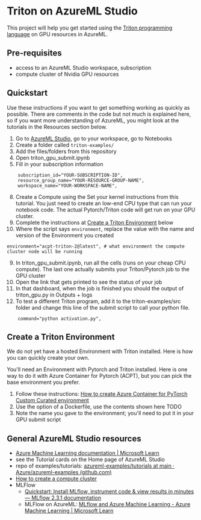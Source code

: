 # Triton on AzureML Studio

This project will help you get started using the [Triton programming language](https://triton-lang.org/main/index.html) on GPU resources in AzureML.

## Pre-requisites
- access to an AzureML Studio workspace, subscription
- compute cluster of Nvidia GPU resources

## Quickstart 
Use these instructions if you want to get something working as quickly as possible. There are comments in the code but not much is explained here, so if you want more understanding of AzureML, you might look at the tutorials in the Resources section below.

1. Go to [AzureML Studio](https://ml.azure.com/), go to your workspace, go to Notebooks
2. Create a folder called `triton-examples/`
3. Add the files/folders from this repository
5. Open triton_gpu_submit.ipynb
6. Fill in your subscription information
```
    subscription_id="YOUR-SUBSCRIPTION-ID",
    resource_group_name="YOUR-RESOURCE-GROUP-NAME",
    workspace_name="YOUR-WORKSPACE-NAME",
```
8. Create a Compute using the Set your kernel instructions from this tutorial. You just need to create an low-end CPU type that can run your notebook code. The actual Pytorch/Triton code will get run on your GPU cluster.
9. Complete the instructions at [Create a Triton Environment](README.md#create-a-triton-environment) below
10. Where the script says `environment`, replace the value with the name and version of the Environment you created

```
environment="acpt-triton-2@latest", # what environment the compute cluster node will be running
```
9. In triton_gpu_submit.ipynb, run all the cells (runs on your cheap CPU compute). The last one actually submits your Triton/Pytorch job to the GPU cluster
10. Open the link that gets printed to see the status of your job
11. In that dashboard, when the job is finished you should the output of triton_gpu.py in Outputs + logs
12. To test a different Triton program, add it to the triton-examples/src folder and change this line of the submit script to call your python file.

```
    command="python activation.py",
```


## Create a Triton Environment

We do not yet have a hosted Environment with Triton installed. Here is how you can quickly create your own.

You'll need an Environment with Pytorch and Triton installed. Here is one way to do it with Azure Container for Pytorch (ACPT), but you can pick the base environment you prefer.
1. Follow these instructions: [How to create Azure Container for PyTorch Custom Curated environment](https://learn.microsoft.com/en-us/azure/machine-learning/how-to-azure-container-for-pytorch-environment?view=azureml-api-2)
2. Use the option of a Dockerfile, use the contents shown here TODO
3. Note the name you gave to the environment; you'll need to put it in your GPU submit script

## General AzureML Studio resources

- [Azure Machine Learning documentation | Microsoft Learn](https://learn.microsoft.com/en-us/azure/machine-learning/?view=azureml-api-2)
- see the Tutorial cards on the Home page of AzureML Studio
- repo of examples/tutorials: [azureml-examples/tutorials at main · Azure/azureml-examples (github.com)](https://github.com/Azure/azureml-examples/tree/main/tutorials)
- [How to create a compute cluster](https://learn.microsoft.com/en-us/azure/machine-learning/how-to-create-attach-compute-cluster)	
- MLFlow
  - [Quickstart: Install MLflow, instrument code & view results in minutes — MLflow 2.3.1 documentation](https://mlflow.org/docs/latest/quickstart.html)
  - MLFlow on AzureML: [MLflow and Azure Machine Learning - Azure Machine Learning | Microsoft Learn](https://learn.microsoft.com/en-us/azure/machine-learning/concept-mlflow?view=azureml-api-2)
